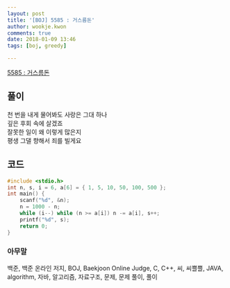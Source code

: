 ```yaml
---
layout: post
title: '[BOJ] 5585 : 거스름돈'
author: wookje.kwon
comments: true
date: 2018-01-09 13:46
tags: [boj, greedy]

---
```


[5585 : 거스름돈](https://www.acmicpc.net/problem/5585)

## 풀이

천 번을 내게 물어봐도 사랑은 그대 하나  
깊은 후회 속에 살겠죠  
잘못한 일이 왜 이렇게 많은지  
평생 그댈 향해서 죄를 빌게요  

## 코드

```cpp
#include <stdio.h>
int n, s, i = 6, a[6] = { 1, 5, 10, 50, 100, 500 };
int main() {
	scanf("%d", &n);
	n = 1000 - n;
	while (i--) while (n >= a[i]) n -= a[i], s++;
	printf("%d", s);
	return 0;
}
```

### 아무말  
백준, 백준 온라인 저지, BOJ, Baekjoon Online Judge, C, C++, 씨, 씨쁠쁠, JAVA, algorithm, 자바, 알고리즘, 자료구조, 문제, 문제 풀이, 풀이
